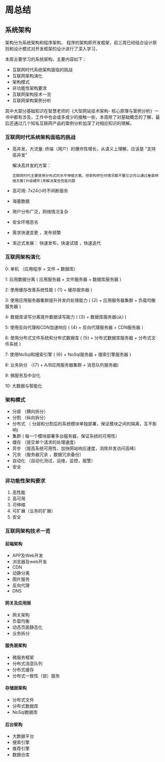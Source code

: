 # 周总结

## 系统架构 

架构分为系统架构和程序架构， 程序的架构即开发框架，前三周已经结合设计原则和设计模式对开发框架的设计进行了深入学习，

本周主要学习的系统架构，主要内容如下：

- 互联网时代系统架构面临的挑战
- 互联网架构演化 
- 架构模式
- 非功能性架构要求
- 互联网架构技术一览
- 互联网架构案例分析

其中大部分基础知识在智慧老师的《大型网站技术架构- 核心原理与案例分析》一书中都有涉及，工作中也会或多或少的接触一些，本周除了对基础概念的了解，最后还通过几个知名互联网产品的案例分析加深了对相应知识的理解。 


### 互联网时代系统架构面临的挑战

- 高并发，大流量: 终端（用户）的爆炸性增长，从语义上理解，应该是 "支持高并发"

  解决高并发的方案：

  ```
  互联网时代主要使用分布式的水平伸缩方案。但架构师任何情况都不要忘记可以通过垂直伸缩方案(升级硬件)来解决某些性能问题
  ```

- 高可用: 7x24小时不间断服务

- 海量数据

- 用户分布广泛，网络情况复杂

- 安全环境恶劣

- 需求快速变更 ，发布频繁 

- 渐近式发展： 快速发布，快速试错 ，快速迭代



### 互联网架构演化

0: 单机 （应用程序 + 文件 + 数据库)

1: 应用数据分离 ( 应用服务器 + 文件服务器 + 数据库服务器 )

2: 使用缓存改善系统性能  ( {1} + 缓存服务器 )

3: 使用应用服务器集群提升并发的处理能力  ( {2} + 应用服务器集群 + 负载均衡服务器 )

4: 数据库读写分离提升数据读写能力  ( {3} + 数据库服务器(从) )

5: 使用反向代理和CDN加速响应 ( {4} + 反向代理服务器 + CDN服务器 ）

6: 使用分布式文件系统和分布式数据库 ( {5} + 分布式数据库服务器 + 分布式文件系统 )

7: 使用NoSql和搜索引擎 ( {6} + NoSql服务器 + 搜索引擎服务器 )

8: 业务拆分 （{7} + A/B应用服务器集群 + 消息队列服务器)

9: 微服务及中台化 

10: 大数据与智能化


### 架构模式

- 分层 （横向拆分）
- 分割 （纵向拆分）
- 分布式 （ 分层和分割后的系统模块单独部署，保证模块之间的隔离，互不影响)
- 集群  ( 每一个模块部署多台服务器，保证系统的可用性）
- 缓存 （提交单个请求的处理速度）
- 异步 （提高系统可用性，加快网站响应速度，消除并发访问高峰）
- 冗余 （服务器冗余 ，数据冗余备份）
- 自动化 （自动化测试，运维，监控，报警）
- 安全

### 非功能性架构要求

1. 高性能
2. 高可用
3. 可伸缩
4. 可扩展（业务的扩展）
5. 安全

### 互联网架构技术一览

#### 前端架构

- APP及Web开发 
- 浏览器及web开发
- CDN
- 动静分离
- 图片服务
- 反向代理 
- DNS

#### 网关及应用层

- 网关架构 
- 负载均衡
- 动态页面静态化
- 业务拆分



#### 服务层架构 

- 微服务框架
- 分布式消息队列
- 分布式缓存 
- 分布式一致性（锁）服务



#### 存储层架构 

- 分布式文件
- 分布式数据库
- NoSql数据库

#### 后台架构 

- 大数据平台
- 搜索引擎
- 推荐引擎
- 数据仓库


